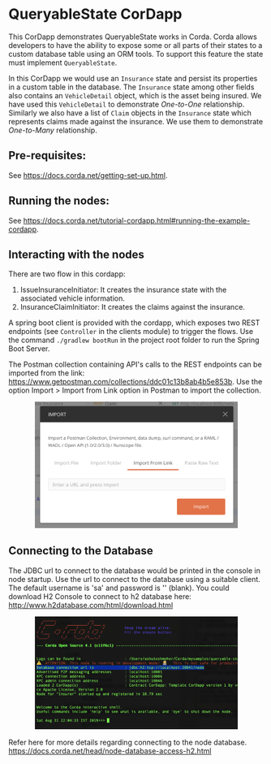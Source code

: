 # QueryableState CorDapp

This CorDapp demonstrates QueryableState works in Corda. Corda allows developers
to have the ability to expose some or all parts of their states to a custom database
table using an ORM tools. To support this feature the state must implement 
`QueryableState`.

In this CorDapp we would use an `Insurance` state and persist its properties in a 
custom table in the database.  The `Insurance` state among other fields also 
contains an `VehicleDetail` object, which is the asset being insured. We have used 
this `VehicleDetail` to demonstrate _One-to-One_ relationship. Similarly we also 
have a list of `Claim` objects in the `Insurance` state which represents claims 
made against the insurance. We use them to demonstrate _One-to-Many_ relationship.

## Pre-requisites:
See https://docs.corda.net/getting-set-up.html.

## Running the nodes:
 
See https://docs.corda.net/tutorial-cordapp.html#running-the-example-cordapp.

## Interacting with the nodes

There are two flow in this cordapp:
1. IssueInsuranceInitiator: It creates the insurance state with the associated vehicle
information.
2. InsuranceClaimInitiator: It creates the claims against the insurance.

A spring boot client is provided with the cordapp, which exposes two REST endpoints 
(see `Controller` in the clients module) to trigger the flows. 
Use the command `./gradlew bootRun` in the project root folder to run the Spring Boot
Server.

The Postman collection containing API's calls to the REST endpoints can be imported 
from the link: https://www.getpostman.com/collections/ddc01c13b8ab4b5e853b. 
Use the option Import > Import from Link option in Postman to import the collection.

<p align="center">
  <img src="https://raw.githubusercontent.com/ashutoshmeher-r3/corda-samples/queryable-state-v1/queryable-states/clients/src/main/resources/static/Postman_screenshot.png" alt="Postman Import Collection" width="400">
</p>

## Connecting to the Database
The JDBC url to connect to the database would be printed in the console in node 
startup. Use the url to connect to the database using a suitable client. The 
default username is 'sa' and password is '' (blank).
You could download H2 Console to connect to h2 database here: 
http://www.h2database.com/html/download.html

<p align="center">
  <img src="https://raw.githubusercontent.com/ashutoshmeher-r3/corda-samples/queryable-state-v1/queryable-states/clients/src/main/resources/static/JDBC-url.png" alt="Database URL" width="400">
</p>

Refer here for more details regarding connecting to the node database.
https://docs.corda.net/head/node-database-access-h2.html